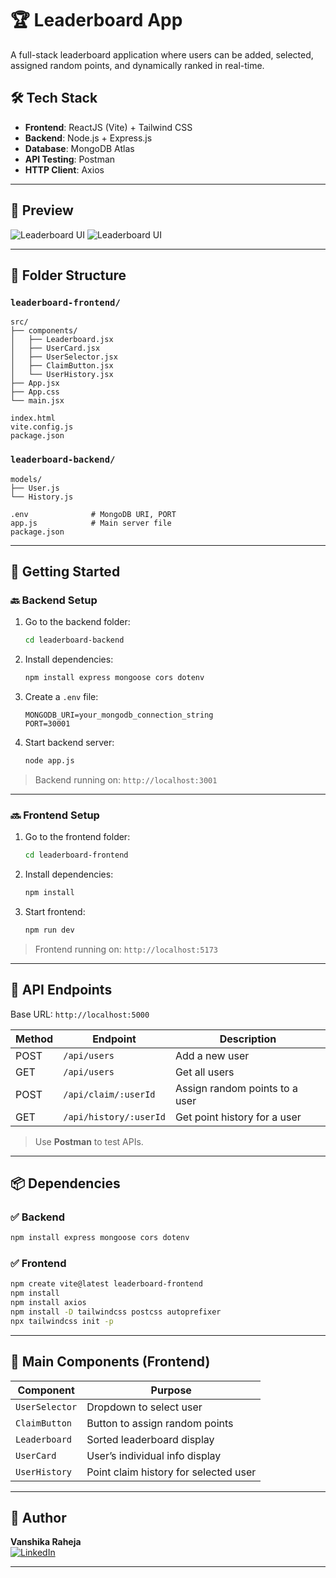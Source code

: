 # 🏆 Leaderboard App

A full-stack leaderboard application where users can be added, selected, assigned random points, and dynamically ranked in real-time.

## 🛠 Tech Stack

- **Frontend**: ReactJS (Vite) + Tailwind CSS
- **Backend**: Node.js + Express.js
- **Database**: MongoDB Atlas
- **API Testing**: Postman
- **HTTP Client**: Axios

---

## 📸 Preview



![Leaderboard UI](./https://github.com/Vanshikarahja/LeaderBoard-Project/blob/main/preview.png.png?raw=true)
![Leaderboard UI](./https://github.com/Vanshikarahja/LeaderBoard-Project/blob/main/preview2.png.png?raw=true)

---

## 📁 Folder Structure

### `leaderboard-frontend/`

```
src/
├── components/
│   ├── Leaderboard.jsx
│   ├── UserCard.jsx
│   ├── UserSelector.jsx
│   ├── ClaimButton.jsx
│   └── UserHistory.jsx
├── App.jsx
├── App.css
└── main.jsx

index.html
vite.config.js
package.json
```

### `leaderboard-backend/`

```
models/
├── User.js
└── History.js

.env              # MongoDB URI, PORT
app.js            # Main server file
package.json
```

---

## 🚀 Getting Started

### 🔙 Backend Setup

1. Go to the backend folder:
   ```bash
   cd leaderboard-backend
   ```

2. Install dependencies:
   ```bash
   npm install express mongoose cors dotenv
   ```

3. Create a `.env` file:
   ```
   MONGODB_URI=your_mongodb_connection_string
   PORT=30001
   ```

4. Start backend server:
   ```bash
   node app.js
   ```

> Backend running on: `http://localhost:3001`

---

### 🔜 Frontend Setup

1. Go to the frontend folder:
   ```bash
   cd leaderboard-frontend
   ```

2. Install dependencies:
   ```bash
   npm install
   ```

3. Start frontend:
   ```bash
   npm run dev
   ```

> Frontend running on: `http://localhost:5173`

---

## 🔌 API Endpoints

Base URL: `http://localhost:5000`

| Method | Endpoint               | Description                      |
|--------|------------------------|----------------------------------|
| POST   | `/api/users`           | Add a new user                   |
| GET    | `/api/users`           | Get all users                    |
| POST   | `/api/claim/:userId`   | Assign random points to a user   |
| GET    | `/api/history/:userId` | Get point history for a user     |

> Use **Postman** to test APIs.

---

## 📦 Dependencies

### ✅ Backend

```bash
npm install express mongoose cors dotenv
```

### ✅ Frontend

```bash
npm create vite@latest leaderboard-frontend
npm install
npm install axios
npm install -D tailwindcss postcss autoprefixer
npx tailwindcss init -p
```

---

## 🧩 Main Components (Frontend)

| Component       | Purpose                                |
|----------------|----------------------------------------|
| `UserSelector` | Dropdown to select user                |
| `ClaimButton`  | Button to assign random points         |
| `Leaderboard`  | Sorted leaderboard display             |
| `UserCard`     | User’s individual info display         |
| `UserHistory`  | Point claim history for selected user  |

---

## 👤 Author

**Vanshika Raheja**  
[![LinkedIn](https://img.shields.io/badge/LinkedIn-blue?style=for-the-badge&logo=linkedin)](https://www.linkedin.com/in/vanshika-raheja-21095b281/)

---




   

    



















